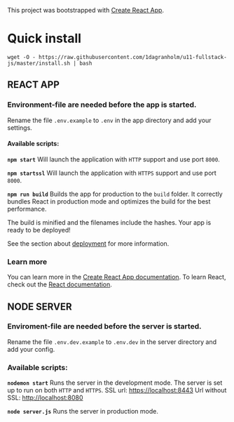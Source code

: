 
This project was bootstrapped with [Create React App](https://github.com/facebook/create-react-app).

# Quick install
```
wget -O - https://raw.githubusercontent.com/1dagranholm/u11-fullstack-js/master/install.sh | bash
```

## REACT APP

### Environment-file are needed before the app is started.
Rename the file `.env.example` to `.env` in the app directory and add your settings.

#### Available scripts:

**`npm start`** 
Will launch the application with `HTTP` support and use port `8000`.

**`npm startssl`** 
Will launch the application with `HTTPS` support and use port `8000`.

**`npm run build`**
Builds the app for production to the `build` folder.
It correctly bundles React in production mode and optimizes the build for the best performance.

The build is minified and the filenames include the hashes.
Your app is ready to be deployed!

See the section about [deployment](https://facebook.github.io/create-react-app/docs/deployment) for more information.

### Learn more

You can learn more in the [Create React App documentation](https://facebook.github.io/create-react-app/docs/getting-started).
To learn React, check out the [React documentation](https://reactjs.org/).



## NODE SERVER

### Enviroment-file are needed before the server is started.
Rename the file `.env.dev.example` to `.env.dev` in the server directory and add your config.

### Available scripts:
**`nodemon start`**
Runs the server in the development mode.
The server is set up to run on both `HTTP` and `HTTPS`.
SSL url: [https://localhost:8443](https://localhost:8443)
Url without SSL: [http://localhost:8080](http://localhost:8080)

**`node server.js`**
Runs the server in production mode.

